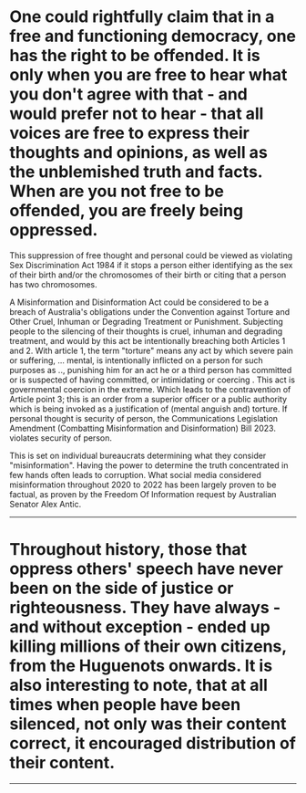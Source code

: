 # One could rightfully claim that in a free and functioning democracy, one has the right to be offended. It is only when you are free to hear what you don't agree with that - and would prefer not to hear - that all voices are free to express their thoughts and opinions, as well as the unblemished truth and facts. When are you not free to be offended, you are freely being oppressed.

 This suppression of free thought and personal could be viewed as violating Sex Discrimination Act 1984 if it stops a person either identifying as the sex of their birth and/or the chromosomes of their birth or citing that a person has two chromosomes. 

 A Misinformation and Disinformation Act could be considered to be a breach of Australia's obligations under the Convention against Torture and Other Cruel, Inhuman or Degrading Treatment or Punishment. Subjecting people to the silencing of their thoughts is cruel, inhuman and degrading treatment, and would by this act be intentionally breaching both Articles 1 and 2. With article 1, the term "torture" means any act by which severe pain or suffering, ... mental, is intentionally inflicted on a person for such purposes as .., punishing him for an act he or a third person has committed or is suspected of having committed, or intimidating or coercing . This act is governmental coercion in the extreme. Which leads to the contravention of Article point 3; this is an order from a superior officer or a public authority which is being invoked as a justification of (mental anguish and) torture. If personal thought is security of person, the Communications Legislation Amendment (Combatting Misinformation and Disinformation) Bill 2023. violates security of person. 

 This is set on individual bureaucrats determining what they consider "misinformation". Having the power to determine the truth concentrated in few hands often leads to corruption. What social media considered misinformation throughout 2020 to 2022 has been largely proven to be factual, as proven by the Freedom Of Information request by Australian Senator Alex Antic. 


-----

# Throughout history, those that oppress others' speech have never been on the side of justice or righteousness. They have always - and without exception - ended up killing millions of their own citizens, from the Huguenots onwards. It is also interesting to note, that at all times when people have been silenced, not only was their content correct, it encouraged distribution of their content. 


-----

